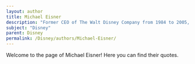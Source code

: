 ```yaml
---
layout: author
title: Michael Eisner
description: "Former CEO of The Walt Disney Company from 1984 to 2005, he is credited with revitalizing the brand and expanding its theme parks and film divisions."
subject: "Disney"
parent: Disney
permalink: /Disney/authors/Michael-Eisner/
---
```


Welcome to the page of Michael Eisner! Here you can find their quotes.
